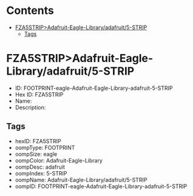 



Contents
========

* [FZA5STRIP>Adafruit-Eagle-Library/adafruit/5-STRIP](#fza5stripadafruit-eagle-libraryadafruit5-strip)
	* [Tags](#tags)

# FZA5STRIP>Adafruit-Eagle-Library/adafruit/5-STRIP

- ID: FOOTPRINT-eagle-Adafruit-Eagle-Library-adafruit-5-STRIP
- Hex ID: FZA5STRIP
- Name: 
- Description: 

## Tags

- hexID: FZA5STRIP
- oompType: FOOTPRINT
- oompSize: eagle
- oompColor: Adafruit-Eagle-Library
- oompDesc: adafruit
- oompIndex: 5-STRIP
- oompName: Adafruit-Eagle-Library/adafruit/5-STRIP
- oompID: FOOTPRINT-eagle-Adafruit-Eagle-Library-adafruit-5-STRIP
